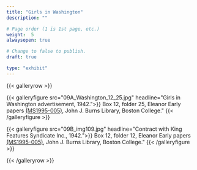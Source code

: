 ```yaml
---
title: "Girls in Washington"
description: ""

# Page order (1 is 1st page, etc.)
weight:  5
alwaysopen: true

# Change to false to publish.
draft: true

type: "exhibit"
---
```

{{< galleryrow >}}

{{< galleryfigure src="09A_Washington_12_25.jpg"
           headline="Girls in Washington advertisement, 1942.">}} Box 12, folder 25, Eleanor Early papers [(MS1995-005)](https://bc-primo.hosted.exlibrisgroup.com/permalink/f/l6ucgu/ALMA-BC21311150800001021), John J. Burns Library, Boston College."
{{< /galleryfigure >}}

{{< galleryfigure src="09B_img109.jpg"
           headline="Contract with King Features Syndicate Inc., 1942.">}} Box 12, folder 12, Eleanor Early papers [(MS1995-005)](https://bc-primo.hosted.exlibrisgroup.com/permalink/f/l6ucgu/ALMA-BC21311150800001021), John J. Burns Library, Boston College." 
{{< /galleryfigure >}}

{{< /galleryrow >}}
